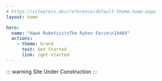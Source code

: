 ```yaml
---
# https://vitepress.dev/reference/default-theme-home-page
layout: home

hero:
  name: "Hawk Robotics\nThe Ryken Force\n19460"
  actions:
    - theme: brand
      text: Get Started
      link: /get-started
---
```


::: warning
Site Under Construction
:::
